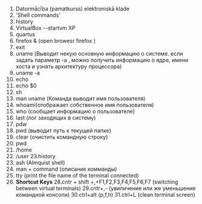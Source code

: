 1. Datormācība (pamatkurss) elektroniskā klade
2. 'Shell commands'
3. history
4. VirtualBox --startvm XP
5. quartus
6. firefox & (open browesr firefox )
7. exit
8. uname (Выводит некую основную информацию о системе. если задать параметр -a , можно получить информацию о ядре, имени хоста и узнать архитектуру процессора)
9. uname -a
10. echo
11. echo $0
12. sh
13. man uname  (Команда выводит имя пользователя)  
14. whoami(отображает собственное имя пользователя)
15. who (сообщает информацию о пользователе)
16. last (лог заходящих в систему)
17. pdw
18. pwd (выводит путь к текущей папке)
19. clear (очистить командную строку) 
20. pwd
21. /home
22. /user
23.history   
24. ash  (Almquist shell)
25. man + command (описание комманды)   
26. tty  (print the file name of the terminal connected) 
27. **Shortcut Keys** 
28.cntr + shift +,+F1,F2,F3,F4,F5,F6,F7 (switching between virtual terminals)
29.cntr+,- (увиличение или же уменьшение командной консоли) 
30.ctrl+alt (p,f,h)
31.ctrl+L  (clean terminal screen)

